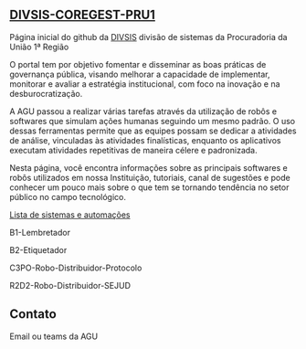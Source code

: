 ## **[DIVSIS-COREGEST-PRU1](https://agudf.sharepoint.com/sites/PRU1-GestaoEstrategica)**

Página inicial do github da  [DIVSIS](https://agudf.sharepoint.com/sites/PRU1-GestaoEstrategica) divisão de sistemas da Procuradoria da União 1ª Região

O portal tem por objetivo fomentar e disseminar as boas práticas de governança pública, visando melhorar a capacidade de implementar, monitorar e avaliar a estratégia institucional, com foco na inovação e na desburocratização.

​​​​​​​A AGU passou a realizar várias tarefas através da utilização de robôs e softwares que simulam ações humanas seguindo um mesmo padrão.  O uso dessas ferramentas permite que as equipes possam se dedicar a atividades de análise, vinculadas às atividades finalísticas, enquanto os aplicativos executam atividades repetitivas de maneira célere e padronizada. 

Nesta página, você encontra informações sobre as principais softwares e robôs utilizados em nossa Instituição, tutoriais, canal de sugestões e pode conhecer um pouco mais sobre o que tem se tornando tendência no setor público no campo tecnológico.

[Lista de sistemas e automações](https://agudf.sharepoint.com/sites/PRU1/SitePages/Sistemaseautomacoes.aspx)

B1-Lembretador 

B2-Etiquetador

C3PO-Robo-Distribuidor-Protocolo 

R2D2-Robo-Distribuidor-SEJUD 

## Contato 

Email ou teams da AGU
 
